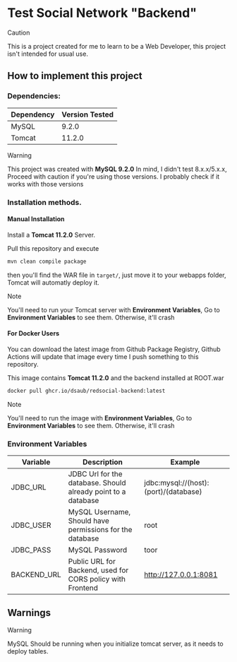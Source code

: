 # Test Social Network "Backend"

> [!CAUTION]
> This is a project created for me to learn to be a Web Developer, this project isn't intended for usual use.

## How to implement this project
### Dependencies:
| Dependency | Version Tested |
|------------|----------------|
| MySQL      | 9.2.0          |
| Tomcat     | 11.2.0         |

> [!WARNING]
> This project was created with **MySQL 9.2.0** In mind, I didn't test 8.x.x/5.x.x, Proceed with caution if you're using those versions. I probably check if it works with those versions

### Installation methods.
#### Manual Installation
Install a **Tomcat 11.2.0** Server.

Pull this repository and execute
```bash
mvn clean compile package
```

then you'll find the WAR file in `target/`, just move it to your webapps folder, Tomcat will automatly deploy it.

> [!NOTE]
> You'll need to run your Tomcat server with **Environment Variables**, Go to **Environment Variables** to see them.
> Otherwise, it'll crash

#### For Docker Users
You can download the latest image from Github Package Registry, Github Actions will update that image every time I push something to this repository.

This image contains **Tomcat 11.2.0** and the backend installed at ROOT.war
```bash
docker pull ghcr.io/dsaub/redsocial-backend:latest
```

> [!NOTE]
> You'll need to run the image with **Environment Variables**, Go to **Environment Variables** to see them.
> Otherwise, it'll crash

### Environment Variables
| Variable    | Description                                                   | Example                               |
|-------------|---------------------------------------------------------------|---------------------------------------|
| JDBC_URL    | JDBC Url for the database. Should already point to a database | jdbc:mysql://(host):(port)/(database) |
| JDBC_USER   | MySQL Username, Should have permissions for the database      | root                                  |
| JDBC_PASS   | MySQL Password                                                | toor                                  |
| BACKEND_URL | Public URL for Backend, used for CORS policy with Frontend    | http://127.0.0.1:8081                 |

## Warnings
> [!WARNING]
> MySQL Should be running when you initialize tomcat server, as it needs to deploy tables.